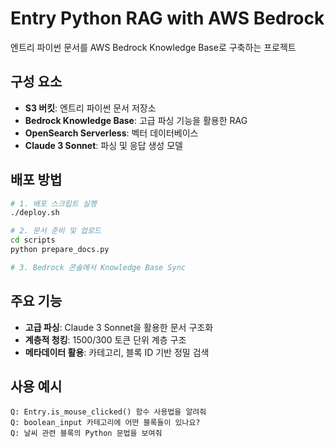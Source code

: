 # Entry Python RAG with AWS Bedrock

엔트리 파이썬 문서를 AWS Bedrock Knowledge Base로 구축하는 프로젝트

## 구성 요소

- **S3 버킷**: 엔트리 파이썬 문서 저장소
- **Bedrock Knowledge Base**: 고급 파싱 기능을 활용한 RAG
- **OpenSearch Serverless**: 벡터 데이터베이스
- **Claude 3 Sonnet**: 파싱 및 응답 생성 모델

## 배포 방법

```bash
# 1. 배포 스크립트 실행
./deploy.sh

# 2. 문서 준비 및 업로드
cd scripts
python prepare_docs.py

# 3. Bedrock 콘솔에서 Knowledge Base Sync
```

## 주요 기능

- **고급 파싱**: Claude 3 Sonnet을 활용한 문서 구조화
- **계층적 청킹**: 1500/300 토큰 단위 계층 구조
- **메타데이터 활용**: 카테고리, 블록 ID 기반 정밀 검색

## 사용 예시

```
Q: Entry.is_mouse_clicked() 함수 사용법을 알려줘
Q: boolean_input 카테고리에 어떤 블록들이 있나요?
Q: 날씨 관련 블록의 Python 문법을 보여줘
```